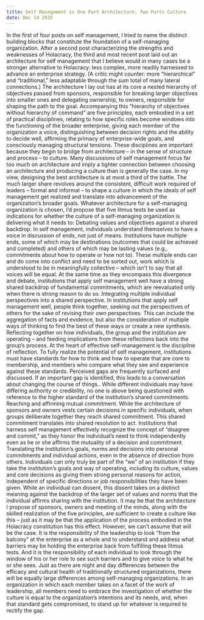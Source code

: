 ```yaml
---
title: Self Management is One Part Architecture, Two Parts Culture
date: Dec 14 2015
---
```


In the first of four posts on self management, I tried to name the distinct building blocks that constitute the foundation of a self-managing organization. After a second post characterizing the strengths and weaknesses of Holacracy, the third and most recent post laid out an architecture for self management that I believe would in many cases be a stronger alternative to Holacracy: less complex, more readily harnessed to advance an enterprise strategy. (A critic might counter: more “hierarchical” and “traditional,” less adaptable through the sum total of many lateral connections.) The architecture I lay out has at its core a nested hierarchy of objectives passed from sponsors, responsible for breaking larger objectives into smaller ones and delegating ownership, to owners, responsible for shaping the path to the goal. Accompanying this “hierarchy of objectives without hierarchy of command” are five principles, each embodied in a set of practical disciplines, relating to how specific roles become windows into the functioning of the broader enterprise, giving each member of the organization a voice, distinguishing between decision rights and the ability to decide well, affirming the primacy of enterprise-wide goals, and consciously managing structural tensions. These disciplines are important because they begin to bridge from architecture – in the sense of structure and process – to culture. Many discussions of self management focus far too much on architecture and imply a tighter connection between choosing an architecture and producing a culture than is generally the case. In my view, designing the best architecture is at most a third of the battle. The much larger share revolves around the consistent, difficult work required of leaders – formal and informal – to shape a culture in which the ideals of self management get realized and translate into advancement of the organization’s broader goals. Whatever architecture for a self-managing organization is chosen, I’d propose that five litmus tests be used as indications for whether the culture of a self-managing organization is delivering what it needs to: Debating values and objectives against a shared backdrop. In self management, individuals understand themselves to have a voice in discussion of ends, not just of means. Institutions have multiple ends, some of which may be destinations (outcomes that could be achieved and completed) and others of which may be lasting values (e.g., commitments about how to operate or how not to). These multiple ends can and do come into conflict and need to be sorted out, work which is understood to be in meaningfully collective – which isn’t to say that all voices will be equal. At the same time as they encompass this divergence and debate, institutions that apply self management well have a strong shared backdrop of fundamental commitments, which are reevaluated only when there is strong reason to do so. Integrating multiple individual perspectives into a shared perspective. In institutions that apply self management well, people think together, seeking out the perspectives of others for the sake of revising their own perspectives. This can include the aggregation of facts and evidence, but also the consideration of multiple ways of thinking to find the best of these ways or create a new synthesis. Reflecting together on how individuals, the group and the institution are operating – and feeding implications from these reflections back into the group’s process. At the heart of effective self-management is the discipline of reflection. To fully realize the potential of self management, institutions must have standards for how to think and how to operate that are core to membership, and members who compare what they see and experience against these standards. Perceived gaps are frequently surfaced and discussed. If an important gap is identified, this leads to a conversation about changing the course of things.. While different individuals may have differing authority or credibility, no one is above being questioned with reference to the higher standard of the institution’s shared commitments. Reaching and affirming mutual commitment. While the architecture of sponsors and owners vests certain decisions in specific individuals, when groups deliberate together they reach shared commitment. This shared commitment translates into shared resolution to act. Institutions that harness self management effectively recognize the concept of “disagree and commit,” as they honor the individual’s need to think independently even as he or she affirms the mutuality of a decision and commitment. Translating the institution’s goals, norms and decisions into personal commitments and individual actions, even in the absence of direction from others. Individuals can only truly be part of the “we” of an institution if they take the institution’s goals and way of operating, including its culture, values and core decisions as giving them strong personal reasons for action, independent of specific directions or job responsibilities they have been given. While an individual can dissent, this dissent takes on a distinct meaning against the backdrop of the larger set of values and norms that the individual affirms sharing with the institution. It may be that the architecture I propose of sponsors, owners and meeting of the minds, along with the skilled realization of the five principles, are sufficient to create a culture like this – just as it may be that the application of the process embodied in the Holacracy constitution has this effect. However, we can’t assume that will be the case. It is the responsibility of the leadership to look “from the balcony” at the enterprise as a whole and to understand and address what barriers may be holding the enterprise back from fulfilling these litmus tests. And it is the responsibility of each individual to look through the window of his or her role to see such barriers and to give voice to what he or she sees. Just as there are night and day differences between the efficacy and cultural health of traditionally structured organizations, there will be equally large differences among self-managing organizations. In an organization in which each member takes on a facet of the work of leadership, all members need to embrace the investigation of whether the culture is equal to the organization’s intentions and its needs, and, when that standard gets compromised, to stand up for whatever is required to rectify the gap.
